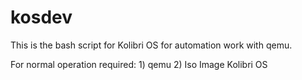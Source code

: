 # kosdev
This is the bash script for Kolibri OS for automation work with qemu.

For normal operation required:
    1) qemu
    2) Iso Image Kolibri OS

